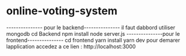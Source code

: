 # online-voting-system

--------------- pour le backend---------------
il faut dabbord utiliser mongodb
cd Backend
npm install
node server.js
---------------pour le frontend---------------
cd frontend
yarn install
yarn dev
pour demarer lapplication accedez a ce lien : http://localhost:3000
